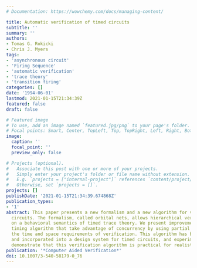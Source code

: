 ```yaml
---
# Documentation: https://wowchemy.com/docs/managing-content/

title: Automatic verification of timed circuits
subtitle: ''
summary: ''
authors:
- Tomas G. Rokicki
- Chris J. Myers
tags:
- 'asynchronous circuit'
- 'Firing Sequence'
- 'automatic verification'
- 'trace theory'
- 'transition firing'
categories: []
date: '1994-06-01'
lastmod: 2021-01-15T21:34:39Z
featured: false
draft: false

# Featured image
# To use, add an image named `featured.jpg/png` to your page's folder.
# Focal points: Smart, Center, TopLeft, Top, TopRight, Left, Right, BottomLeft, Bottom, BottomRight.
image:
  caption: ''
  focal_point: ''
  preview_only: false

# Projects (optional).
#   Associate this post with one or more of your projects.
#   Simply enter your project's folder or file name without extension.
#   E.g. `projects = ["internal-project"]` references `content/project/deep-learning/index.md`.
#   Otherwise, set `projects = []`.
projects: []
publishDate: '2021-01-15T21:34:39.674868Z'
publication_types:
- '1'
abstract: This paper presents a new formalism and a new algorithm for verifying timed
  circuits. The formalism, called orbital nets, allows hierarchical verification based
  on a behavioral semantics of timed trace theory. We present improvements to a geometric
  timing algorithm that take advantage of concurrency by using partial orders to reduce
  the time and space requirements of verification. This algorithm has been fully automated
  and incorporated into a design system for timed circuits, and experimental results
  demonstrate that this verification algorithm is practical for realistic examples.
publication: '*Computer Aided Verification*'
doi: 10.1007/3-540-58179-0_76
---
```

